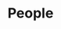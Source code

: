---
layout: people
permalink: /people/
title: People
description: Our team, past and present
nav: true
display_categories: [Current, Past]
---